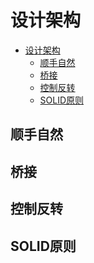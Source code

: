 # 设计架构

<!--ts-->
* [设计架构](#设计架构)
   * [顺手自然](#顺手自然)
   * [桥接](#桥接)
   * [控制反转](#控制反转)
   * [SOLID原则](#solid原则)

<!-- Created by https://github.com/ekalinin/github-markdown-toc -->
<!-- Added by: runner, at: Sat Oct 15 10:54:44 UTC 2022 -->

<!--te-->

## 顺手自然

## 桥接

## 控制反转

## SOLID原则

